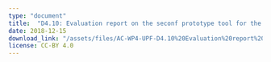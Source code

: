 ```yaml
---
type: "document"
title:  "D4.10: Evaluation report on the seconf prototype tool for the automatic semantic description of music samples"
date: 2018-12-15
download_link: "/assets/files/AC-WP4-UPF-D4.10%20Evaluation%20report%20on%20the%20second%20prototype%20tool%20for%20the%20automatic%20semantic%20description%20of%20music%20samples.pdf"
license: CC-BY 4.0
---
```

